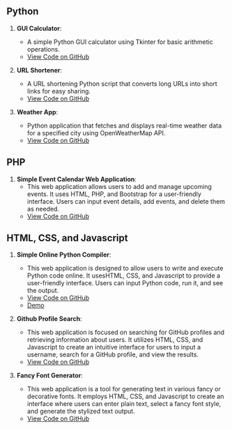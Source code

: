 ## Python

1. **GUI Calculator**:
   - A simple Python GUI calculator using Tkinter for basic arithmetic operations.
   - [View Code on GitHub](https://github.com/Sreeju7733/projects/blob/main/gui-calculator.py)

2. **URL Shortener**:
   - A URL shortening Python script that converts long URLs into short links for easy sharing.
   - [View Code on GitHub](https://github.com/Sreeju7733/projects/blob/main/url-shortener.py)

3. **Weather App**:
   - Python application that fetches and displays real-time weather data for a specified city using OpenWeatherMap API.
   - [View Code on GitHub](https://github.com/Sreeju7733/projects/blob/main/weather-app.py)



## PHP

1. **Simple Event Calendar Web Application**:
   - This web application allows users to add and manage upcoming events. It uses HTML, PHP, and Bootstrap for a user-friendly interface. Users can input event details, add events, and delete them as needed.
   - [View Code on GitHub](https://github.com/Sreeju7733/projects/blob/main/event-calendar.php)

  

## HTML, CSS, and Javascript

1. **Simple Online Python Compiler**:
   - This web application is designed to allow users to write and execute Python code online. It usesHTML, CSS, and Javascript to provide a user-friendly interface. Users can input Python code, run it, and see the output.
   - [View Code on GitHub](https://github.com/Sreeju7733/projects/blob/main/python-online-compiler.html)
   - [Demo](https:sreeju7733.github.io/Python-Compiler/)

2. **Github Profile Search**:
   - This web application is focused on searching for GitHub profiles and retrieving information about users. It utilizes HTML, CSS, and Javascript to create an intuitive interface for users to input a username, search for a GitHub profile, and view the results.
   - [View Code on GitHub](https://github.com/Sreeju7733/projects/blob/main/github-profile-search.html)

3. **Fancy Font Generator**:
   - This web application is a tool for generating text in various fancy or decorative fonts. It employs HTML, CSS, and Javascript to create an interface where users can enter plain text, select a fancy font style, and generate the stylized text output.
   - [View Code on GitHub](https://github.com/Sreeju7733/projects/blob/main/fancy-font-generator.html)
